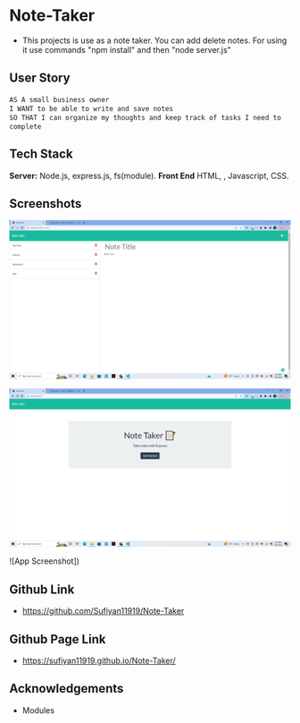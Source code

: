 # Note-Taker
- This projects is use as a note taker. You can add delete notes. For using it use commands "npm install" and then "node server.js"

## User Story

```
AS A small business owner
I WANT to be able to write and save notes
SO THAT I can organize my thoughts and keep track of tasks I need to complete
```
## Tech Stack

**Server:** Node.js, express.js, fs(module).
**Front End** HTML, , Javascript, CSS.

## Screenshots

![App Screenshot](https://raw.githubusercontent.com/Sufiyan11919/Note-Taker/main/screenshots/Screenshot%20(198).png)

![App Screenshot](https://raw.githubusercontent.com/Sufiyan11919/Note-Taker/main/screenshots/Screenshot%20(199).png)


![App Screenshot])

## Github Link
- https://github.com/Sufiyan11919/Note-Taker

## Github Page Link
- https://sufiyan11919.github.io/Note-Taker/

## Acknowledgements
- Modules

